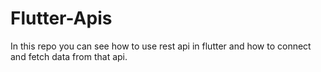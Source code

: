 # Flutter-Apis
In this repo you can see how to use rest api in flutter and how to connect and fetch data from that api.
